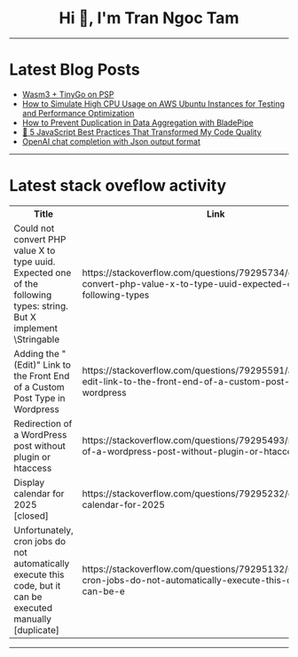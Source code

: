 <h1 align="center">Hi 👋, I'm Tran Ngoc Tam</h1>

---

# Latest Blog Posts 
<!-- BLOG-POST-LIST:START -->
- [Wasm3 + TinyGo on PSP](https://dev.to/aethiopicuschan/wasm3-tinygo-on-psp-12c9)
- [How to Simulate High CPU Usage on AWS Ubuntu Instances for Testing and Performance Optimization](https://dev.to/abstractmusa/how-to-simulate-high-cpu-usage-on-aws-ubuntu-instances-for-testing-and-performance-optimization-1f5f)
- [How to Prevent Duplication in Data Aggregation with BladePipe](https://dev.to/bladepipe/how-to-prevent-duplication-in-data-aggregation-with-bladepipe-4on5)
- [🚀 5 JavaScript Best Practices That Transformed My Code Quality](https://dev.to/devjordan/5-javascript-best-practices-that-transformed-my-code-quality-3bdl)
- [OpenAI chat completion with Json output format](https://dev.to/stormhub/openai-chat-completion-with-json-output-format-l5i)
<!-- BLOG-POST-LIST:END -->

---

# Latest stack oveflow activity
<table>
  <tr><th>Title</th><th>Link</th></tr>
  <!-- STACKOVERFLOW:START --><tr><td>Could not convert PHP value X to type uuid. Expected one of the following types: string. But X implement \Stringable</td><td>https://stackoverflow.com/questions/79295734/could-not-convert-php-value-x-to-type-uuid-expected-one-of-the-following-types</td></tr><tr><td>Adding the &quot;&lpar;Edit&rpar;&quot; Link to the Front End of a Custom Post Type in Wordpress</td><td>https://stackoverflow.com/questions/79295591/adding-the-edit-link-to-the-front-end-of-a-custom-post-type-in-wordpress</td></tr><tr><td>Redirection of a WordPress post without plugin or htaccess</td><td>https://stackoverflow.com/questions/79295493/redirection-of-a-wordpress-post-without-plugin-or-htaccess</td></tr><tr><td>Display calendar for 2025 [closed]</td><td>https://stackoverflow.com/questions/79295232/display-calendar-for-2025</td></tr><tr><td>Unfortunately, cron jobs do not automatically execute this code, but it can be executed manually [duplicate]</td><td>https://stackoverflow.com/questions/79295132/unfortunately-cron-jobs-do-not-automatically-execute-this-code-but-it-can-be-e</td></tr><!-- STACKOVERFLOW:END -->
</table>

---


